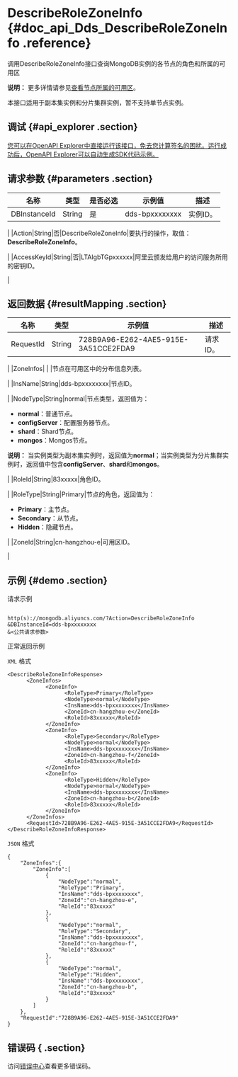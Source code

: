 # DescribeRoleZoneInfo {#doc_api_Dds_DescribeRoleZoneInfo .reference}

调用DescribeRoleZoneInfo接口查询MongoDB实例的各节点的角色和所属的可用区

**说明：** 更多详情请参见[查看节点所属的可用区](~~123825~~)。

本接口适用于副本集实例和分片集群实例，暂不支持单节点实例。

## 调试 {#api_explorer .section}

[您可以在OpenAPI Explorer中直接运行该接口，免去您计算签名的困扰。运行成功后，OpenAPI Explorer可以自动生成SDK代码示例。](https://api.aliyun.com/#product=Dds&api=DescribeRoleZoneInfo&type=RPC&version=2015-12-01)

## 请求参数 {#parameters .section}

|名称|类型|是否必选|示例值|描述|
|--|--|----|---|--|
|DBInstanceId|String|是|dds-bpxxxxxxxx|实例ID。

 |
|Action|String|否|DescribeRoleZoneInfo|要执行的操作，取值：**DescribeRoleZoneInfo**。

 |
|AccessKeyId|String|否|LTAIgbTGpxxxxxx|阿里云颁发给用户的访问服务所用的密钥ID。

 |

## 返回数据 {#resultMapping .section}

|名称|类型|示例值|描述|
|--|--|---|--|
|RequestId|String|728B9A96-E262-4AE5-915E-3A51CCE2FDA9|请求ID。

 |
|ZoneInfos| | |节点在可用区中的分布信息列表。

 |
|InsName|String|dds-bpxxxxxxxx|节点ID。

 |
|NodeType|String|normal|节点类型，返回值为：

 -   **normal**：普通节点。
-   **configServer**：配置服务器节点。
-   **shard**：Shard节点。
-   **mongos**：Mongos节点。

 **说明：** 当实例类型为副本集实例时，返回值为**normal**；当实例类型为分片集群实例时，返回值中包含**configServer**、**shard**和**mongos**。

 |
|RoleId|String|83xxxxx|角色ID。

 |
|RoleType|String|Primary|节点的角色，返回值为：

 -   **Primary**：主节点。
-   **Secondary**：从节点。
-   **Hidden**：隐藏节点。

 |
|ZoneId|String|cn-hangzhou-e|可用区ID。

 |

## 示例 {#demo .section}

请求示例

``` {#request_demo}

http(s)://mongodb.aliyuncs.com/?Action=DescribeRoleZoneInfo
&DBInstanceId=dds-bpxxxxxxxx
&<公共请求参数>

```

正常返回示例

`XML` 格式

``` {#xml_return_success_demo}
<DescribeRoleZoneInfoResponse>
	  <ZoneInfos>
		    <ZoneInfo>
			      <RoleType>Primary</RoleType>
			      <NodeType>normal</NodeType>
			      <InsName>dds-bpxxxxxxxx</InsName>
			      <ZoneId>cn-hangzhou-e</ZoneId>
			      <RoleId>83xxxxx</RoleId>
		    </ZoneInfo>
		    <ZoneInfo>
			      <RoleType>Secondary</RoleType>
			      <NodeType>normal</NodeType>
			      <InsName>dds-bpxxxxxxxx</InsName>
			      <ZoneId>cn-hangzhou-f</ZoneId>
			      <RoleId>83xxxxx</RoleId>
		    </ZoneInfo>
		    <ZoneInfo>
			      <RoleType>Hidden</RoleType>
			      <NodeType>normal</NodeType>
			      <InsName>dds-bpxxxxxxxx</InsName>
			      <ZoneId>cn-hangzhou-b</ZoneId>
			      <RoleId>83xxxxx</RoleId>
		    </ZoneInfo>
	  </ZoneInfos>
	  <RequestId>728B9A96-E262-4AE5-915E-3A51CCE2FDA9</RequestId>
</DescribeRoleZoneInfoResponse>
```

`JSON` 格式

``` {#json_return_success_demo}
{
	"ZoneInfos":{
		"ZoneInfo":[
			{
				"NodeType":"normal",
				"RoleType":"Primary",
				"InsName":"dds-bpxxxxxxxx",
				"ZoneId":"cn-hangzhou-e",
				"RoleId":"83xxxxx"
			},
			{
				"NodeType":"normal",
				"RoleType":"Secondary",
				"InsName":"dds-bpxxxxxxxx",
				"ZoneId":"cn-hangzhou-f",
				"RoleId":"83xxxxx"
			},
			{
				"NodeType":"normal",
				"RoleType":"Hidden",
				"InsName":"dds-bpxxxxxxxx",
				"ZoneId":"cn-hangzhou-b",
				"RoleId":"83xxxxx"
			}
		]
	},
	"RequestId":"728B9A96-E262-4AE5-915E-3A51CCE2FDA9"
}
```

## 错误码 { .section}

访问[错误中心](https://error-center.alibabacloud.com/status/product/Dds)查看更多错误码。

